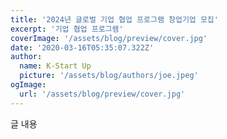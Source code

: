 ```yaml
---
title: '2024년 글로벌 기업 협업 프로그램 창업기업 모집'
excerpt: '기업 협업 프로그램'
coverImage: '/assets/blog/preview/cover.jpg'
date: '2020-03-16T05:35:07.322Z'
author:
  name: K-Start Up
  picture: '/assets/blog/authors/joe.jpeg'
ogImage:
  url: '/assets/blog/preview/cover.jpg'
---
```


글 내용
